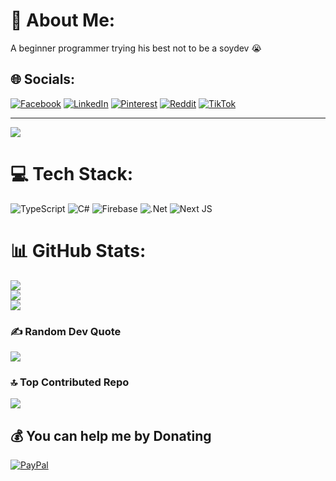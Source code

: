 # 💫 About Me:
A beginner programmer trying his best not to be a soydev 😭


## 🌐 Socials:
[![Facebook](https://img.shields.io/badge/Facebook-%231877F2.svg?logo=Facebook&logoColor=white)](https://facebook.com/d1agnoze) [![LinkedIn](https://img.shields.io/badge/LinkedIn-%230077B5.svg?logo=linkedin&logoColor=white)](https://linkedin.com/in/vuong-dac) [![Pinterest](https://img.shields.io/badge/Pinterest-%23E60023.svg?logo=Pinterest&logoColor=white)](https://pinterest.com/vuong-dac-65b0732b0) [![Reddit](https://img.shields.io/badge/Reddit-%23FF4500.svg?logo=Reddit&logoColor=white)](https://reddit.com/user/d1agnoze) [![TikTok](https://img.shields.io/badge/TikTok-%23000000.svg?logo=TikTok&logoColor=white)](https://tiktok.com/@d1agnoze) 

---
[![](https://visitcount.itsvg.in/api?id=d1agnoze&icon=7&color=3)](https://visitcount.itsvg.in)

# 💻 Tech Stack:
![TypeScript](https://img.shields.io/badge/typescript-%23007ACC.svg?style=for-the-badge&logo=typescript&logoColor=white) ![C#](https://img.shields.io/badge/c%23-%23239120.svg?style=for-the-badge&logo=csharp&logoColor=white) ![Firebase](https://img.shields.io/badge/firebase-%23039BE5.svg?style=for-the-badge&logo=firebase) ![.Net](https://img.shields.io/badge/.NET-5C2D91?style=for-the-badge&logo=.net&logoColor=white) ![Next JS](https://img.shields.io/badge/Next-black?style=for-the-badge&logo=next.js&logoColor=white)
# 📊 GitHub Stats:
![](https://github-readme-stats.vercel.app/api?username=d1agnoze&theme=gruvbox&hide_border=false&include_all_commits=true&count_private=true)<br/>
![](https://github-readme-streak-stats.herokuapp.com/?user=d1agnoze&theme=gruvbox&hide_border=false)<br/>
![](https://github-readme-stats.vercel.app/api/top-langs/?username=d1agnoze&theme=gruvbox&hide_border=false&include_all_commits=true&count_private=true&layout=compact)

### ✍️ Random Dev Quote
![](https://quotes-github-readme.vercel.app/api?type=vetical&theme=gruvbox)

### 🔝 Top Contributed Repo
![](https://github-contributor-stats.vercel.app/api?username=d1agnoze&limit=5&theme=gruvbox&combine_all_yearly_contributions=true)


  ## 💰 You can help me by Donating
  [![PayPal](https://img.shields.io/badge/PayPal-00457C?style=for-the-badge&logo=paypal&logoColor=white)](https://paypal.me/d1ag) 

  
<!-- Proudly created with GPRM ( https://gprm.itsvg.in ) -->